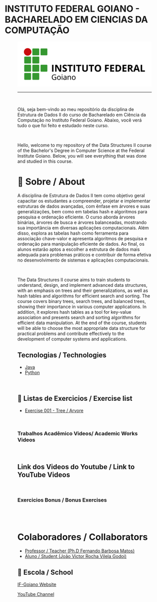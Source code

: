# INSTITUTO FEDERAL GOIANO - BACHARELADO EM CIENCIAS DA COMPUTAÇÃO
<figure>

  <img src="logo IF-Goiano.png" alt="IF-Goiano logo">

---

<br>
  
Olá, seja bem-vindo ao meu repositório da disciplina de Estrutura de Dados II do curso de Bacharelado em Ciência da Computação no Instituto Federal Goiano. Abaixo, você verá tudo o que foi feito e estudado neste curso.
  

<br>

  
Hello, welcome to my repository of the Data Structures II course of the Bachelor's Degree in Computer Science at the Federal Institute Goiano. Below, you will see everything that was done and studied in this course.


# :rocket: Sobre / About

A disciplina de Estrutura de Dados II tem como objetivo geral capacitar os estudantes a compreender, projetar e
implementar estruturas de dados avançadas, com ênfase em árvores e suas generalizações, bem como em tabelas
hash e algoritmos para pesquisa e ordenação eficiente. O curso aborda árvores binárias, árvores de busca e árvores
balanceadas, mostrando sua importância em diversas aplicações computacionais. Além disso, explora as tabelas
hash como ferramenta para associação chave-valor e apresenta algoritmos de pesquisa e ordenação para
manipulação eficiente de dados. Ao final, os alunos estarão aptos a escolher a estrutura de dados mais adequada
para problemas práticos e contribuir de forma efetiva no desenvolvimento de sistemas e aplicações
computacionais.

<br>

The Data Structures II course aims to train students to understand, design, and implement advanced data structures, with an emphasis on trees and their generalizations, as well as hash tables and algorithms for efficient search and sorting. The course covers binary trees, search trees, and balanced trees, showing their importance in various computer applications. In addition, it explores hash tables as a tool for key-value association and presents search and sorting algorithms for efficient data manipulation. At the end of the course, students will be able to choose the most appropriate data structure for practical problems and contribute effectively to the development of computer systems and applications.


## Tecnologias / Technologies

* [Java](https://www.java.com/pt-BR/)
* [Python](https://www.python.org/)


<br>

## :memo: Listas de Exercicios / Exercise list

* [Exercise 001 - Tree / Arvore](https://github.com/Joao-Victor-RVG/IF-Goiano-ED2/tree/main/Exercises/Exercise%20001%20Binary%20Tree/src)




<br>
  

 

### Trabalhos Acadêmico Videos/ Academic Works Videos

<br>

## Link dos Videos do Youtube / Link to YouTube Videos

<br>


### Exercicios Bonus / Bonus Exercises 
  
<br>


<br>

# Colaboradores / Collaborators

  * [Professor / Teacher (Ph.D Fernando Barbosa Matos)](https://github.com/N077urno)
  * [Aluno / Student (João Victor Rocha Vilela Godoi)](https://github.com/Joao-Victor-RVG)
  
## 🏫 Escola / School 

[IF-Goiano Website](https://ifgoiano.edu.br/home/index.php)

[YouTube Channel](https://www.youtube.com/user/ifgoiano)


